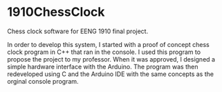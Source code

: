 # 1910ChessClock
Chess clock software for EENG 1910 final project. 

In order to develop this system, I started with a proof of concept chess clock program in C++ that ran in the console. I used this program to propose the project to my
professor. When it was approved, I designed a simple hardware interface with the Arduino. The program was then redeveloped using C and the Arduino IDE with the same
concepts as the orginal console program.
